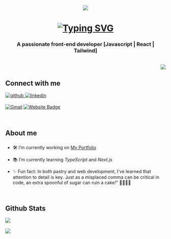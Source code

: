 <div align="center"><img src="https://i.postimg.cc/YSq1v65S/banner-github.png" /></div>

<h1 align="center"><a href="https://git.io/typing-svg"><img src="https://readme-typing-svg.demolab.com?font=Raleway&size=22&duration=4000&pause=500&color=E2A2F7&center=true&random=false&width=435&lines=Hi+There+%F0%9F%91%8B;I'm+Ludivine%2C+from+France" alt="Typing SVG" /></a></h1>
<h3 align="center">A passionate front-end developer [Javascript | React | Tailwind]</h3>
<br/>
<img align="right" src="https://visitor-badge.laobi.icu/badge?page_id=LudivineClement.LudivineClement-badge" />
<br/>

## Connect with me  
<div>
<a href="https://github.com/LudivineClement" target="_blank">
<img src=https://img.shields.io/badge/github-%2324292e.svg?&style=for-the-badge&logo=github&logoColor=white alt=github style="margin-bottom: 5px;" />
</a>
<a href="https://linkedin.com/in/ludivine-clément-45612326a" target="_blank">
<img src=https://img.shields.io/badge/linkedin-%231E77B5.svg?&style=for-the-badge&logo=linkedin&logoColor=white alt=linkedin style="margin-bottom: 5px;" />
</a>
  
[![Gmail](https://img.shields.io/badge/-Gmail-c14438?style=flat&logo=Gmail&logoColor=white)](mailto:ludivine.clement0985@gmail.com)
[![Website Badge](https://img.shields.io/badge/-Website-c14438?style=flat&logo=Google-Chrome&logoColor=white&link=www.ludivine-clement.dev)](www.ludivine-clement.dev)
</div> 
<br/>

## About me
### <div align="center">  
  

- 🛠️ I’m currently working on [My Portfolio](https://github.com/LudivineClement/portfolio_nextjs)  
  

- 📚 I’m currently learning *TypeScript* and *Next.js*
  

- ✨ Fun fact: In both pastry and web development, I've learned that attention to detail is key. Just as a misplaced comma can be critical in code, an extra spoonful of sugar can ruin a cake!" 👩‍💻🍰😜  

  </div>

<br/>  

## Github Stats

<div>
  <img src="https://github-readme-stats.vercel.app/api/top-langs/?username=LudivineClement&hide_border=true&layout=compact&theme=tokyonight" align="center" />
</div>
<br/> 
<div>
 <img src="https://github-readme-stats.vercel.app/api?username=LudivineClement&show_icons=true&count_private=true&hide_border=true&theme=tokyonight" align="center" />
</div>


<br/> 

 

